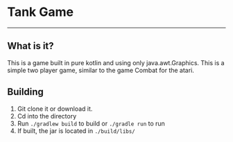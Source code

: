 # Tank Game
-------
## What is it?
This is a game built in pure kotlin and using only java.awt.Graphics.
This is a simple two player game, similar to the game Combat for the atari.

## Building
1. Git clone it or download it.
2. Cd into the directory
3. Run `./gradlew build` to build or `./gradle run` to run
4. If built, the jar is located in `./build/libs/`
